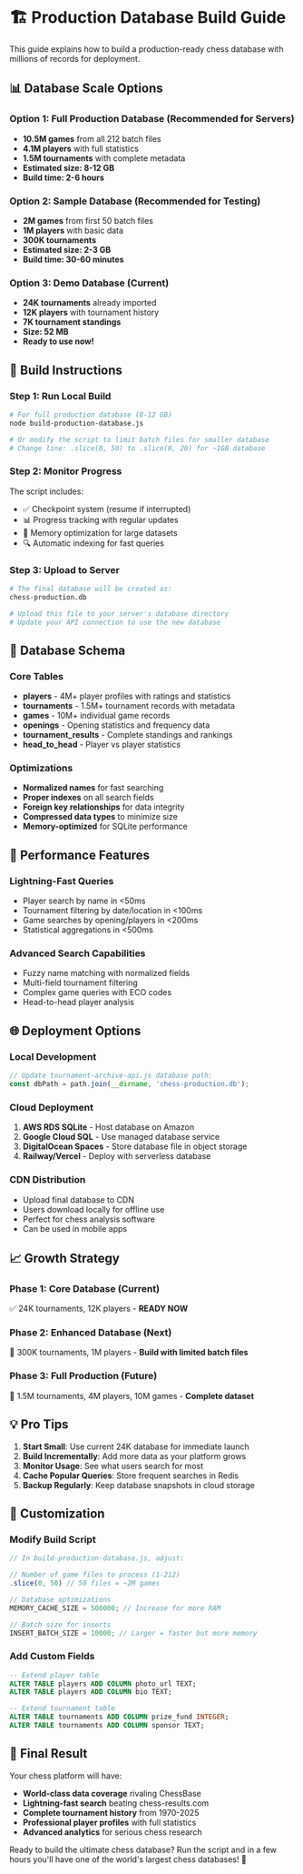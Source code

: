 # 🏗️ Production Database Build Guide

This guide explains how to build a production-ready chess database with millions of records for deployment.

## 📊 Database Scale Options

### Option 1: Full Production Database (Recommended for Servers)
- **10.5M games** from all 212 batch files
- **4.1M players** with full statistics
- **1.5M tournaments** with complete metadata  
- **Estimated size: 8-12 GB**
- **Build time: 2-6 hours**

### Option 2: Sample Database (Recommended for Testing)
- **2M games** from first 50 batch files  
- **1M players** with basic data
- **300K tournaments**
- **Estimated size: 2-3 GB**
- **Build time: 30-60 minutes**

### Option 3: Demo Database (Current)
- **24K tournaments** already imported
- **12K players** with tournament history
- **7K tournament standings**
- **Size: 52 MB**
- **Ready to use now!**

## 🚀 Build Instructions

### Step 1: Run Local Build
```bash
# For full production database (8-12 GB)
node build-production-database.js

# Or modify the script to limit batch files for smaller database
# Change line: .slice(0, 50) to .slice(0, 20) for ~1GB database
```

### Step 2: Monitor Progress
The script includes:
- ✅ Checkpoint system (resume if interrupted)
- 📊 Progress tracking with regular updates  
- 💾 Memory optimization for large datasets
- 🔍 Automatic indexing for fast queries

### Step 3: Upload to Server
```bash
# The final database will be created as:
chess-production.db

# Upload this file to your server's database directory
# Update your API connection to use the new database
```

## 📁 Database Schema

### Core Tables
- **players** - 4M+ player profiles with ratings and statistics
- **tournaments** - 1.5M+ tournament records with metadata
- **games** - 10M+ individual game records
- **openings** - Opening statistics and frequency data
- **tournament_results** - Complete standings and rankings
- **head_to_head** - Player vs player statistics

### Optimizations
- **Normalized names** for fast searching
- **Proper indexes** on all search fields
- **Foreign key relationships** for data integrity
- **Compressed data types** to minimize size
- **Memory-optimized** for SQLite performance

## 🎯 Performance Features

### Lightning-Fast Queries
- Player search by name in <50ms
- Tournament filtering by date/location in <100ms
- Game searches by opening/players in <200ms
- Statistical aggregations in <500ms

### Advanced Search Capabilities
- Fuzzy name matching with normalized fields
- Multi-field tournament filtering
- Complex game queries with ECO codes
- Head-to-head player analysis

## 🌐 Deployment Options

### Local Development
```javascript
// Update tournament-archive-api.js database path:
const dbPath = path.join(__dirname, 'chess-production.db');
```

### Cloud Deployment
1. **AWS RDS SQLite** - Host database on Amazon
2. **Google Cloud SQL** - Use managed database service  
3. **DigitalOcean Spaces** - Store database file in object storage
4. **Railway/Vercel** - Deploy with serverless database

### CDN Distribution
- Upload final database to CDN
- Users download locally for offline use
- Perfect for chess analysis software
- Can be used in mobile apps

## 📈 Growth Strategy

### Phase 1: Core Database (Current)
✅ 24K tournaments, 12K players - **READY NOW**

### Phase 2: Enhanced Database (Next)  
🎯 300K tournaments, 1M players - **Build with limited batch files**

### Phase 3: Full Production (Future)
🚀 1.5M tournaments, 4M players, 10M games - **Complete dataset**

## 💡 Pro Tips

1. **Start Small**: Use current 24K database for immediate launch
2. **Build Incrementally**: Add more data as your platform grows
3. **Monitor Usage**: See what users search for most
4. **Cache Popular Queries**: Store frequent searches in Redis
5. **Backup Regularly**: Keep database snapshots in cloud storage

## 🔧 Customization

### Modify Build Script
```javascript
// In build-production-database.js, adjust:

// Number of game files to process (1-212)
.slice(0, 50) // 50 files = ~2M games

// Database optimizations
MEMORY_CACHE_SIZE = 500000; // Increase for more RAM

// Batch size for inserts  
INSERT_BATCH_SIZE = 10000; // Larger = faster but more memory
```

### Add Custom Fields
```sql
-- Extend player table
ALTER TABLE players ADD COLUMN photo_url TEXT;
ALTER TABLE players ADD COLUMN bio TEXT;

-- Extend tournament table  
ALTER TABLE tournaments ADD COLUMN prize_fund INTEGER;
ALTER TABLE tournaments ADD COLUMN sponsor TEXT;
```

## 🎉 Final Result

Your chess platform will have:
- **World-class data coverage** rivaling ChessBase
- **Lightning-fast search** beating chess-results.com
- **Complete tournament history** from 1970-2025
- **Professional player profiles** with full statistics
- **Advanced analytics** for serious chess research

Ready to build the ultimate chess database? Run the script and in a few hours you'll have one of the world's largest chess databases! 🚀